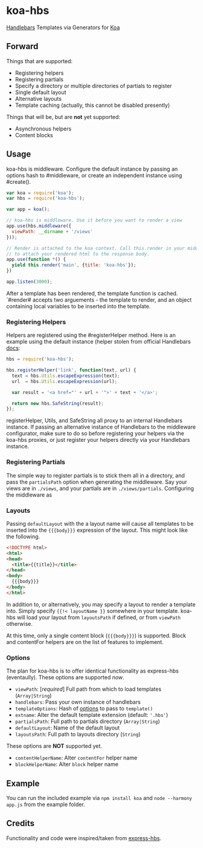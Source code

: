 koa-hbs
=======

[Handlebars](http://handlebarsjs.com) Templates via Generators for
[Koa](https://github.com/koajs/koa/)

## Forward
Things that are supported:
- Registering helpers
- Registering partials
- Specify a directory or multiple directories of partials to register
- Single default layout
- Alternative layouts
- Template caching (actually, this cannot be disabled presently)

Things that will be, but are **not** yet supported:
- Asynchronous helpers
- Content blocks

## Usage
koa-hbs is middleware. Configure the default instance by passing an options hash
to #middleware, or create an independent instance using #create().

```javascript
var koa = require('koa');
var hbs = require('koa-hbs');

var app = koa();

// koa-hbs is middleware. Use it before you want to render a view
app.use(hbs.middleware({
  viewPath: __dirname + '/views'
}));

// Render is attached to the koa context. Call this.render in your middleware
// to attach your rendered html to the response body.
app.use(function *() {
  yield this.render('main', {title: 'koa-hbs'});
})

app.listen(3000);

```

After a template has been rendered, the template function is cached. `#render#
accepts two arguements - the template to render, and an object containing local
variables to be inserted into the template.

### Registering Helpers
Helpers are registered using the #registerHelper method. Here is an example
using the default instance (helper stolen from official Handlebars
[docs](http://handlebarsjs.com):

```javascript
hbs = require('koa-hbs');

hbs.registerHelper('link', function(text, url) {
  text = hbs.Utils.escapeExpression(text);
  url  = hbs.Utils.escapeExpression(url);

  var result = '<a href="' + url + '">' + text + '</a>';

  return new hbs.SafeString(result);
});
```

registerHelper, Utils, and SafeString all proxy to an internal Handlebars
instance. If passing an alternative instance of Handlebars to the middleware
configurator, make sure to do so before registering your helpers via the koa-hbs
proxies, or just register your helpers directly via your Handlebars instance.

### Registering Partials
The simple way to register partials is to stick them all in a directory, and
pass the `partialsPath` option when generating the middleware. Say your views
are in `./views`, and your partials are in `./views/partials`. Configuring the
middleware as

### Layouts
Passing `defaultLayout` with the a layout name will cause all templates to be
inserted into the `{{{body}}}` expression of the layout. This might look like
the following.

```html
<!DOCTYPE html>
<html>
<head>
  <title>{{title}}</title>
</head>
<body>
  {{{body}}}
</body>
</html>
```

In addition to, or alternatively, you may specify a layout to render a template
into. Simply specify `{{!< layoutName }}` somewhere in your template. koa-hbs
will load your layout from `layoutsPath` if defined, or from `viewPath`
otherwise.

At this time, only a single content block (`{{{body}}}`) is supported. Block and
contentFor helpers are on the list of features to implement.

### Options
The plan for koa-hbs is to offer identical functionality as express-hbs
(eventaully). These options are supported _now_.

- `viewPath`: [_required_] Full path from which to load templates
  (`Array|String`)
- `handlebars`: Pass your own instance of handlebars
- `templateOptions`: Hash of
  [options](http://handlebarsjs.com/execution.html#Options) to pass to
  `template()`
- `extname`: Alter the default template extension (default: `'.hbs'`)
- `partialsPath`: Full path to partials directory (`Array|String`)
- `defaultLayout`: Name of the default layout
- `layoutsPath`: Full path to layouts directory (`String`)

These options are **NOT** supported yet.

- `contentHelperName`: Alter `contentFor` helper name
- `blockHelperName`: Alter `block` helper name



## Example
You can run the included example via `npm install koa` and
`node --harmony app.js` from the example folder.

## Credits
Functionality and code were inspired/taken from
[express-hbs](https://github.com/barc/express-hbs/).
